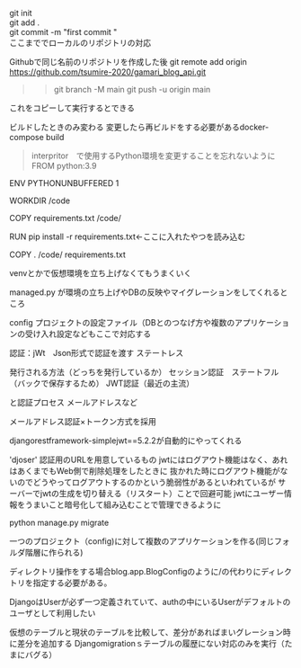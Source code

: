 git init   
git add .      
 git commit -m "first commit "   
ここまででローカルのリポジトリの対応

Githubで同じ名前のリポジトリを作成した後
 git remote add origin https://github.com/tsumire-2020/gamari_blog_api.git
>> git branch -M main
>> git push -u origin main

これをコピーして実行するとできる

ビルドしたときのみ変わる
変更したら再ビルドをする必要があるdocker-compose build
> interpritor　で使用するPython環境を変更することを忘れないように
FROM python:3.9

ENV PYTHONUNBUFFERED 1

WORKDIR /code

COPY requirements.txt /code/

RUN pip install -r requirements.txt←ここに入れたやつを読み込む

COPY . /code/
requirements.txt

venvとかで仮想環境を立ち上げなくてもうまくいく


managed.py が環境の立ち上げやDBの反映やマイグレーションをしてくれるところ

config プロジェクトの設定ファイル（DBとのつなげ方や複数のアプリケーションの受け入れ設定などもここで対応する

認証：jWt　Json形式で認証を渡す
ステートレス

発行される方法（どっちを発行しているか）
セッション認証　ステートフル（バックで保存するため）
JWT認証（最近の主流）

と認証プロセス
メールアドレスなど

メールアドレス認証×トークン方式を採用

djangorestframework-simplejwt==5.2.2が自動的にやってくれる

'djoser' 認証用のURLを用意しているもの
jwtにはログアウト機能はなく、あれはあくまでもWeb側で削除処理をしたときに
抜かれた時にログアウト機能がないのでどうやってログアウトするのかという脆弱性があるといわれているが
サーバーでjwtの生成を切り替える（リスタート）ことで回避可能
jwtにユーザー情報をうまいこと暗号化して組み込むことで管理できるように

 python manage.py migrate


一つのプロジェクト（config)に対して複数のアプリケーションを作る(同じフォルダ階層に作られる)

ディレクトリ操作をする場合blog.app.BlogConfigのように/の代わりにディレクトリを指定する必要がある。

DjangoはUserが必ず一つ定義されていて、authの中にいるUserがデフォルトのユーザとして利用したい

仮想のテーブルと現状のテーブルを比較して、差分があればまいグレーション時に差分を追加する
Djangomigrationｓテーブルの履歴にない対応のみを実行（たまにバグる）